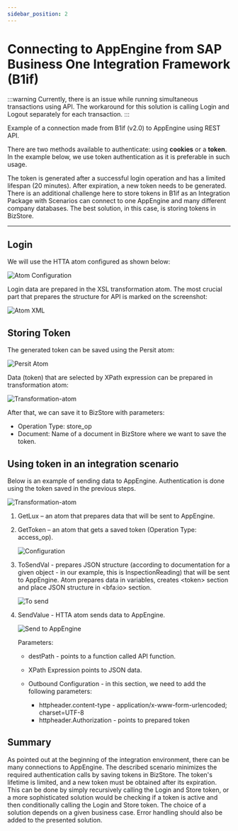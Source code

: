 ```yaml
---
sidebar_position: 2
---
```


# Connecting to AppEngine from SAP Business One Integration Framework (B1if)

:::warning
    Currently, there is an issue while running simultaneous transactions using API. The workaround for this solution is calling Login and Logout separately for each transaction.
:::

Example of a connection made from B1if (v2.0) to AppEngine using REST API.

There are two methods available to authenticate: using **cookies** or a **token**. In the example below, we use token authentication as it is preferable in such usage.

The token is generated after a successful login operation and has a limited lifespan (20 minutes). After expiration, a new token needs to be generated. There is an additional challenge here to store tokens in B1if as an Integration Package with Scenarios can connect to one AppEngine and many different company databases. The best solution, in this case, is storing tokens in BizStore.

---

## Login

We will use the HTTA atom configured as shown below:

![Atom Configuration](./media/connecting-to-appengine-from-sap/htta-atom-configuration.webp)

Login data are prepared in the XSL transformation atom. The most crucial part that prepares the structure for API is marked on the screenshot:

![Atom XML](./media/connecting-to-appengine-from-sap/atom-xml.webp)

## Storing Token

The generated token can be saved using the Persit atom:

![Persit Atom](./media/connecting-to-appengine-from-sap/persit-atom.webp)

Data (token) that are selected by XPath expression can be prepared in transformation atom:

![Transformation-atom](./media/connecting-to-appengine-from-sap/transformation-atom.webp)

After that, we can save it to BizStore with parameters:

- Operation Type: store_op
- Document: Name of a document in BizStore where we want to save the token.

## Using token in an integration scenario

Below is an example of sending data to AppEngine. Authentication is done using the token saved in the previous steps.

![Transformation-atom](./media/connecting-to-appengine-from-sap/step-modeler.webp)

1. GetLux – an atom that prepares data that will be sent to AppEngine.
2. GetToken – an atom that gets a saved token (Operation Type: access_op).

    ![Configuration](./media/connecting-to-appengine-from-sap/configuration.webp)
3. ToSendVal - prepares JSON structure (according to documentation for a given object - in our example, this is InspectionReading) that will be sent to AppEngine. Atom prepares data in variables, creates \<token\> section and place JSON structure in \<bfa:io\> section.

    ![To send](./media/connecting-to-appengine-from-sap/to-send-al.webp)
4. SendValue - HTTA atom sends data to AppEngine.

    ![Send to AppEngine](./media/connecting-to-appengine-from-sap/send-to-appengine.webp)

    Parameters:

    - destPath - points to a function called API function.
    - XPath Expression points to JSON data.
    - Outbound Configuration - in this section, we need to add the following parameters:

      - httpheader.content-type - application/x-www-form-urlencoded; charset=UTF-8
      - httpheader.Authorization - points to prepared token

## Summary

As pointed out at the beginning of the integration environment, there can be many connections to AppEngine. The described scenario minimizes the required authentication calls by saving tokens in BizStore. The token's lifetime is limited, and a new token must be obtained after its expiration. This can be done by simply recursively calling the Login and Store token, or a more sophisticated solution would be checking if a token is active and then conditionally calling the Login and Store token. The choice of a solution depends on a given business case. Error handling should also be added to the presented solution.
